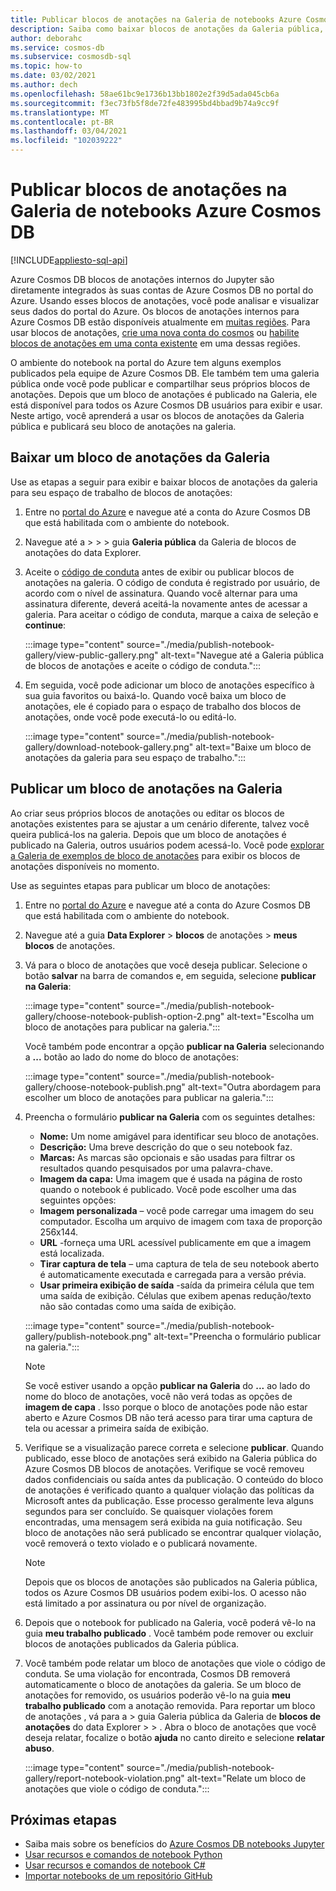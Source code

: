 ```yaml
---
title: Publicar blocos de anotações na Galeria de notebooks Azure Cosmos DB
description: Saiba como baixar blocos de anotações da Galeria pública, editá-los e publicar seus próprios blocos de anotações na galeria.
author: deborahc
ms.service: cosmos-db
ms.subservice: cosmosdb-sql
ms.topic: how-to
ms.date: 03/02/2021
ms.author: dech
ms.openlocfilehash: 58ae61bc9e1736b13bb1802e2f39d5ada045cb6a
ms.sourcegitcommit: f3ec73fb5f8de72fe483995bd4bbad9b74a9cc9f
ms.translationtype: MT
ms.contentlocale: pt-BR
ms.lasthandoff: 03/04/2021
ms.locfileid: "102039222"
---
```

# <a name="publish-notebooks-to-the-azure-cosmos-db-notebook-gallery"></a>Publicar blocos de anotações na Galeria de notebooks Azure Cosmos DB
[!INCLUDE[appliesto-sql-api](includes/appliesto-sql-api.md)]

Azure Cosmos DB blocos de anotações internos do Jupyter são diretamente integrados às suas contas de Azure Cosmos DB no portal do Azure. Usando esses blocos de anotações, você pode analisar e visualizar seus dados do portal do Azure. Os blocos de anotações internos para Azure Cosmos DB estão disponíveis atualmente em [muitas regiões](https://azure.microsoft.com/global-infrastructure/services/?products=cosmos-db&regions=all). Para usar blocos de anotações, [crie uma nova conta do cosmos](create-cosmosdb-resources-portal.md) ou [habilite blocos de anotações em uma conta existente](enable-notebooks.md) em uma dessas regiões.

O ambiente do notebook na portal do Azure tem alguns exemplos publicados pela equipe de Azure Cosmos DB. Ele também tem uma galeria pública onde você pode publicar e compartilhar seus próprios blocos de anotações. Depois que um bloco de anotações é publicado na Galeria, ele está disponível para todos os Azure Cosmos DB usuários para exibir e usar. Neste artigo, você aprenderá a usar os blocos de anotações da Galeria pública e publicará seu bloco de anotações na galeria.

## <a name="download-a-notebook-from-the-gallery"></a>Baixar um bloco de anotações da Galeria

Use as etapas a seguir para exibir e baixar blocos de anotações da galeria para seu espaço de trabalho de blocos de anotações:

1. Entre no [portal do Azure](https://portal.azure.com/) e navegue até a conta do Azure Cosmos DB que está habilitada com o ambiente do notebook.

1. Navegue até a   >    >    >  guia **Galeria pública** da Galeria de blocos de anotações do data Explorer.

1. Aceite o [código de conduta](https://azure.microsoft.com/support/legal/cosmos-db-public-gallery-code-of-conduct/)  antes de exibir ou publicar blocos de anotações na galeria. O código de conduta é registrado por usuário, de acordo com o nível de assinatura. Quando você alternar para uma assinatura diferente, deverá aceitá-la novamente antes de acessar a galeria. Para aceitar o código de conduta, marque a caixa de seleção e **continue**:

   :::image type="content" source="./media/publish-notebook-gallery/view-public-gallery.png" alt-text="Navegue até a Galeria pública de blocos de anotações e aceite o código de conduta.":::

1. Em seguida, você pode adicionar um bloco de anotações específico à sua guia favoritos ou baixá-lo. Quando você baixa um bloco de anotações, ele é copiado para o espaço de trabalho dos blocos de anotações, onde você pode executá-lo ou editá-lo.

   :::image type="content" source="./media/publish-notebook-gallery/download-notebook-gallery.png" alt-text="Baixe um bloco de anotações da galeria para seu espaço de trabalho.":::

## <a name="publish-a-notebook-to-the-gallery"></a>Publicar um bloco de anotações na Galeria

Ao criar seus próprios blocos de anotações ou editar os blocos de anotações existentes para se ajustar a um cenário diferente, talvez você queira publicá-los na galeria. Depois que um bloco de anotações é publicado na Galeria, outros usuários podem acessá-lo. Você pode [explorar a Galeria de exemplos de bloco de anotações](https://cosmos.azure.com/gallery.html) para exibir os blocos de anotações disponíveis no momento.

Use as seguintes etapas para publicar um bloco de anotações:

1. Entre no [portal do Azure](https://portal.azure.com/) e navegue até a conta do Azure Cosmos DB que está habilitada com o ambiente do notebook.

1. Navegue até a guia **Data Explorer**  >  **blocos** de anotações  >  **meus blocos** de anotações.

1. Vá para o bloco de anotações que você deseja publicar. Selecione o botão **salvar** na barra de comandos e, em seguida, selecione **publicar na Galeria**:

   :::image type="content" source="./media/publish-notebook-gallery/choose-notebook-publish-option-2.png" alt-text="Escolha um bloco de anotações para publicar na galeria.":::

   Você também pode encontrar a opção **publicar na Galeria** selecionando a **...** botão ao lado do nome do bloco de anotações:

   :::image type="content" source="./media/publish-notebook-gallery/choose-notebook-publish.png" alt-text="Outra abordagem para escolher um bloco de anotações para publicar na galeria.":::

1. Preencha o formulário **publicar na Galeria** com os seguintes detalhes:

   * **Nome:** Um nome amigável para identificar seu bloco de anotações.
   * **Descrição:**  Uma breve descrição do que o seu notebook faz.
   * **Marcas:** As marcas são opcionais e são usadas para filtrar os resultados quando pesquisados por uma palavra-chave.
   * **Imagem da capa:** Uma imagem que é usada na página de rosto quando o notebook é publicado. Você pode escolher uma das seguintes opções:
   * **Imagem personalizada** – você pode carregar uma imagem do seu computador. Escolha um arquivo de imagem com taxa de proporção 256x144.
   * **URL** -forneça uma URL acessível publicamente em que a imagem está localizada.
   * **Tirar captura de tela** – uma captura de tela de seu notebook aberto é automaticamente executada e carregada para a versão prévia.
   * **Usar primeira exibição de saída** -saída da primeira célula que tem uma saída de exibição. Células que exibem apenas redução/texto não são contadas como uma saída de exibição.

   :::image type="content" source="./media/publish-notebook-gallery/publish-notebook.png" alt-text="Preencha o formulário publicar na galeria.":::

   > [!NOTE]
   > Se você estiver usando a opção **publicar na Galeria** do **...** ao lado do nome do bloco de anotações, você não verá todas as opções de **imagem de capa** . Isso porque o bloco de anotações pode não estar aberto e Azure Cosmos DB não terá acesso para tirar uma captura de tela ou acessar a primeira saída de exibição.

1. Verifique se a visualização parece correta e selecione **publicar**. Quando publicado, esse bloco de anotações será exibido na Galeria pública do Azure Cosmos DB blocos de anotações. Verifique se você removeu dados confidenciais ou saída antes da publicação. O conteúdo do bloco de anotações é verificado quanto a qualquer violação das políticas da Microsoft antes da publicação. Esse processo geralmente leva alguns segundos para ser concluído. Se quaisquer violações forem encontradas, uma mensagem será exibida na guia notificação. Seu bloco de anotações não será publicado se encontrar qualquer violação, você removerá o texto violado e o publicará novamente.

   > [!NOTE]
   > Depois que os blocos de anotações são publicados na Galeria pública, todos os Azure Cosmos DB usuários podem exibi-los. O acesso não está limitado a por assinatura ou por nível de organização.

1. Depois que o notebook for publicado na Galeria, você poderá vê-lo na guia **meu trabalho publicado** . Você também pode remover ou excluir blocos de anotações publicados da Galeria pública.

1. Você também pode relatar um bloco de anotações que viole o código de conduta. Se uma violação for encontrada, Cosmos DB removerá automaticamente o bloco de anotações da galeria. Se um bloco de anotações for removido, os usuários poderão vê-lo na guia **meu trabalho publicado** com a anotação removida. Para reportar um bloco de anotações , vá para a  >  guia Galeria pública da Galeria de **blocos de anotações** do data Explorer  >    >   . Abra o bloco de anotações que você deseja relatar, focalize o botão **ajuda** no canto direito e selecione **relatar abuso**.

   :::image type="content" source="./media/publish-notebook-gallery/report-notebook-violation.png" alt-text="Relate um bloco de anotações que viole o código de conduta.":::

## <a name="next-steps"></a>Próximas etapas

* Saiba mais sobre os benefícios do [Azure Cosmos DB notebooks Jupyter](cosmosdb-jupyter-notebooks.md)
* [Usar recursos e comandos de notebook Python](use-python-notebook-features-and-commands.md)
* [Usar recursos e comandos de notebook C#](use-csharp-notebook-features-and-commands.md)
* [Importar notebooks de um repositório GitHub](import-github-notebooks.md)
